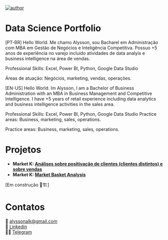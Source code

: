 [![author](https://img.shields.io/badge/author-alysson_guimarães-red.svg)](https://www.linkedin.com/in/guimaraesalysson/)

# Data Science Portfolio

[PT-BR] Hello World. Me chamo Alysson, sou Bacharel em Administração com MBA em Gestão de Negócios e Inteligência Competitiva. Possuo +5 anos de experiência no varejo incluído atividades de data analyis e business intelligence na área de vendas.

Professional Skills: Excel, Power BI, Python, Google Data Studio

Áreas de atuação: Negócios, marketing, vendas, operações.

[EN-US] Hello World. Im Alysson, I am a Bachelor of Business Administration with an MBA in Business Management and Competitive Intelligence. I have +5 years of retail experience including data analytics and business intelligence activities in the sales area.

Professional Skills: Excel, Power BI, Python, Google Data Studio Practice areas: Business, marketing, sales, operations.

Practice areas: Business, marketing, sales, operations.

# Projetos<br>
* **Market K: [Análises sobre positivação de clientes (clientes distintos) e sobre vendas](https://github.com/k3ybladewielder/market_k/blob/main/market_k_eda.ipynb)**<br>
* **Market K: [Market Basket Analysis](https://github.com/k3ybladewielder/market_k/blob/main/market_k_mba.ipynb)**<br>

[Em construção 🚧🏗]

# Contatos<br>
📧 alyssonalk@gmail.com<br>
💼 [Linkedin](https://www.linkedin.com/in/guimaraesalysson/)<br>
👨‍🚀 [Telegram](t.me/alysson)
